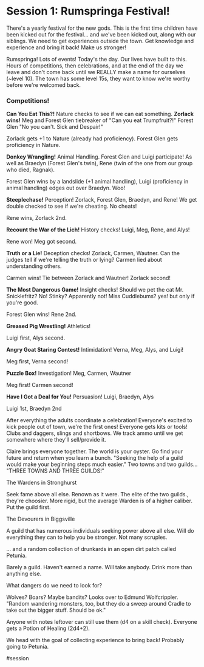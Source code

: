 # Session 1: Rumspringa Festival!

There's a yearly festival for the new gods. This is the first time children have been kicked out for the festival... and we've been kicked out, along with our siblings. We need to get experiences outside the town. Get knowledge and experience and bring it back! Make us stronger!

Rumspringa! Lots of events! Today's the day. Our lives have built to this. Hours of competitions, then celebrations, and at the end of the day we leave and don't come back until we REALLY make a name for ourselves (~level 10). The town has some level 15s, they want to know we're worthy before we're welcomed back.

### **Competitions!**

**Can You Eat This?!** Nature checks to see if we can eat something. **Zorlack wins!** Meg and Forest Glen tiebreaker of "Can you eat Trumpfruit?!" Forest Glen "No you can't. Sick and Despair!"

Zorlack gets +1 to Nature (already had proficiency). Forest Glen gets proficiency in Nature.

**Donkey Wrangling!** Animal Handling. Forest Glen and Luigi participate! As well as Braedyn (Forest Glen's twin), Rene (twin of the one from our group who died, Ragnak).

Forest Glen wins by a landslide (+1 animal handling), Luigi (proficiency in animal handling) edges out over Braedyn. Woo!

**Steeplechase!** Perception! Zorlack, Forest Glen, Braedyn, and Rene! We get double checked to see if we're cheating. No cheats!

Rene wins, Zorlack 2nd.

**Recount the War of the Lich!** History checks! Luigi, Meg, Rene, and Alys!

Rene won! Meg got second.

**Truth or a Lie!** Deception checks! Zorlack, Carmen, Wautner. Can the judges tell if we're telling the truth or lying? Carmen lied about understanding others.

Carmen wins! Tie between Zorlack and Wautner! Zorlack second!

**The Most Dangerous Game!** Insight checks! Should we pet the cat Mr. Snicklefritz? No! Stinky? Apparently not! Miss Cuddlebums? yes! but only if you're good.

Forest Glen wins! Rene 2nd.

**Greased Pig Wrestling!** Athletics!

Luigi first, Alys second.

**Angry Goat Staring Contest!** Intimidation! Verna, Meg, Alys, and Luigi!

Meg first, Verna second!

**Puzzle Box!** Investigation! Meg, Carmen, Wautner

Meg first! Carmen second!

**Have I Got a Deal for You!** Persuasion! Luigi, Braedyn, Alys

Luigi 1st, Braedyn 2nd

After everything the adults coordinate a celebration! Everyone's excited to kick people out of town, we're the first ones! Everyone gets kits or tools! Clubs and daggers, slings and shortbows. We track ammo until we get somewhere where they'll sell/provide it.

Claire brings everyone together. The world is your oyster. Go find your future and return when you learn a bunch. "Seeking the help of a guild would make your beginning steps much easier." Two towns and two guilds... "THREE TOWNS AND THREE GUILDS!"

The Wardens in Stronghurst

Seek fame above all else. Renown as it were. The elite of the two guilds., they're choosier. More rigid, but the average Warden is of a higher caliber. Put the guild first.

The Devourers in Biggsville

A guild that has numerous individuals seeking power above all else. Will do everything they can to help you be stronger. Not many scruples.

... and a random collection of drunkards in an open dirt patch called Petunia.

Barely a guild. Haven't earned a name. Will take anybody. Drink more than anything else.

What dangers do we need to look for?

Wolves? Boars? Maybe bandits? Looks over to Edmund Wolfcrippler. "Random wandering monsters, too, but they do a sweep around Cradle to take out the bigger stuff. Should be ok."

Anyone with notes leftover can still use them (d4 on a skill check). Everyone gets a Potion of Healing (2d4+2).

We head with the goal of collecting experience to bring back! Probably going to Petunia.

#session